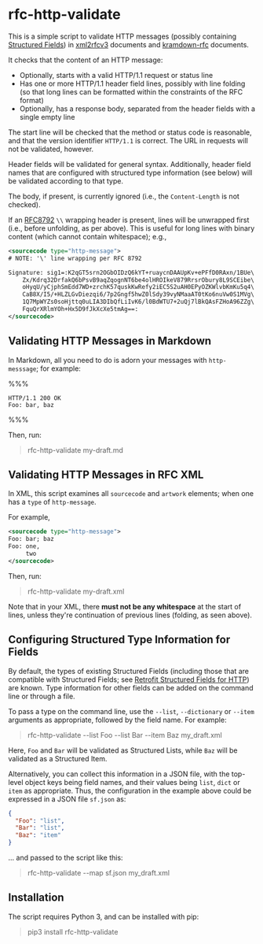 # rfc-http-validate

This is a simple script to validate HTTP messages (possibly containing [Structured Fields](https://httpwg.org/http-extensions/draft-ietf-httpbis-header-structure.html)) in [xml2rfcv3](https://tools.ietf.org/html/rfc7991) documents and [kramdown-rfc](https://github.com/cabo/kramdown-rfc) documents.

It checks that the content of an HTTP message:

* Optionally, starts with a valid HTTP/1.1 request or status line
* Has one or more HTTP/1.1 header field lines, possibly with line folding (so that long lines can be formatted within the constraints of the RFC format)
* Optionally, has a response body, separated from the header fields with a single empty line

The start line will be checked that the method or status code is reasonable, and that the version identifier `HTTP/1.1` is correct. The URL in requests will not be validated, however.

Header fields will be validated for general syntax. Additionally, header field names that are configured with structured type information (see below) will be validated according to that type.

The body, if present, is currently ignored (i.e., the `Content-Length` is not checked).

If an [RFC8792](https://www.rfc-editor.org/rfc/rfc8792.html) `\\` wrapping header is present, lines will be unwrapped first (i.e., before unfolding, as per above). This is useful for long lines with binary content (which cannot contain whitespace); e.g.,

~~~ xml
<sourcecode type="http-message">
# NOTE: '\' line wrapping per RFC 8792

Signature: sig1=:K2qGT5srn2OGbOIDzQ6kYT+ruaycnDAAUpKv+ePFfD0RAxn/1BUe\
    Zx/Kdrq32DrfakQ6bPsvB9aqZqognNT6be4olHROIkeV879RrsrObury8L9SCEibe\
    oHyqU/yCjphSmEdd7WD+zrchK57quskKwRefy2iEC5S2uAH0EPyOZKWlvbKmKu5q4\
    CaB8X/I5/+HLZLGvDiezqi6/7p2Gngf5hwZ0lSdy39vyNMaaAT0tKo6nuVw0S1MVg\
    1Q7MpWYZs0soHjttq0uLIA3DIbQfLiIvK6/l0BdWTU7+2uQj7lBkQAsFZHoA96ZZg\
    FquQrXRlmYOh+Hx5D9fJkXcXe5tmAg==:
</sourcecode>
~~~


## Validating HTTP Messages in Markdown

In Markdown, all you need to do is adorn your messages with `http-messsage`; for example:

%%%
~~~ http-message
HTTP/1.1 200 OK
Foo: bar, baz
~~~
%%%

Then, run:

> rfc-http-validate my-draft.md


## Validating HTTP Messages in RFC XML

In XML, this script examines all `sourcecode` and `artwork` elements; when one has a `type` of
`http-message`.

For example,

~~~ xml
<sourcecode type="http-message">
Foo: bar; baz
Foo: one,
     two
</sourcecode>
~~~

Then, run:

> rfc-http-validate my-draft.xml

Note that in your XML, there **must not be any whitespace** at the start of lines, unless they're continuation of previous lines (folding, as seen above).



## Configuring Structured Type Information for Fields

By default, the types of existing Structured Fields (including those that are compatible with Structured Fields; see [Retrofit Structured Fields for HTTP](https://datatracker.ietf.org/doc/draft-ietf-httpbis-retrofit/)) are known. Type information for other fields can be added on the command line or through a file.

To pass a type on the command line, use the `--list`, `--dictionary` or `--item` arguments as appropriate, followed by the field name. For example:

> rfc-http-validate --list Foo --list Bar --item Baz my_draft.xml

Here, `Foo` and `Bar` will be validated as Structured Lists, while `Baz` will be validated as a Structured Item.

Alternatively, you can collect this information in a JSON file, with the top-level object keys being field names, and their values being `list`, `dict` or `item` as appropriate. Thus, the configuration in the example above could be expressed in a JSON file `sf.json` as:

~~~ json
{
  "Foo": "list",
  "Bar": "list",
  "Baz": "item"
}
~~~

... and passed to the script like this:

> rfc-http-validate --map sf.json my_draft.xml


## Installation

The script requires Python 3, and can be installed with pip:

> pip3 install rfc-http-validate

